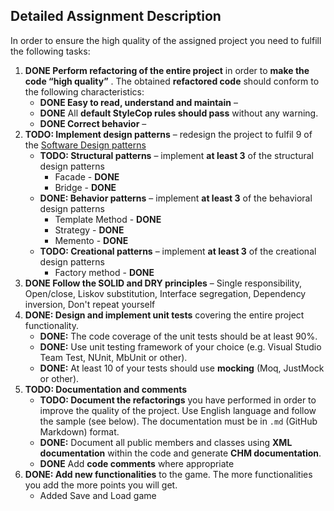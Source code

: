 Detailed Assignment Description
-------------------------------
In order to ensure the high quality of the assigned project you need to fulfill the following tasks:

1.  **DONE Perform refactoring of the entire project**  in order to **make the code “high quality”** . The obtained **refactored code** should conform to the following characteristics:
    -   **DONE Easy to read, understand and maintain** – 
    -   **DONE** All **default StyleCop rules should pass** without any warning.
    -   **DONE Correct behavior** – 
2.  **TODO: Implement design patterns** – redesign the project to fulfil 9 of the [Software Design patterns](http://en.wikipedia.org/wiki/Software_design_pattern)
    -   **TODO: Structural patterns** – implement **at least 3** of the structural design patterns
    	* Facade - **DONE**
    	* Bridge - **DONE**
    -   **DONE: Behavior patterns** – implement **at least 3** of the behavioral design patterns
        * Template Method - **DONE**
        * Strategy - **DONE**
        * Memento - **DONE**
    -   **TODO: Creational patterns** – implement **at least 3** of the creational design patterns
        * Factory method - **DONE**
3.  **DONE Follow the SOLID and DRY principles** – Single responsibility, Open/close, Liskov substitution, Interface segregation, Dependency inversion, Don't repeat yourself
4.  **DONE: Design and implement unit tests** covering the entire project functionality. 
	-	**DONE:** The code coverage of the unit tests should be at least 90%.
	-	**DONE:** Use unit testing framework of your choice (e.g. Visual Studio Team Test, NUnit, MbUnit or other).
    -   **DONE:** At least 10 of your tests should use **mocking** (Moq, JustMock or other).
5.  **TODO: Documentation and comments**
    -   **TODO: Document the refactorings** you have performed in order to improve the quality of the project. Use English language and follow the sample (see below). The documentation must be in `.md` (GitHub Markdown) format.
    -   **DONE:** Document all public members and classes using **XML documentation** within the code and generate **CHM documentation**.
    -   **DONE** Add **code comments** where appropriate
6.	**DONE: Add new functionalities** to the game. The more functionalities you add the more points you will get.
	-	Added Save and Load game